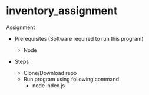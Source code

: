 # inventory_assignment
Assignment

- Prerequisites (Software required to run this program)
  - Node

- Steps :
  - Clone/Download repo
  - Run program using following command
    - node index.js

